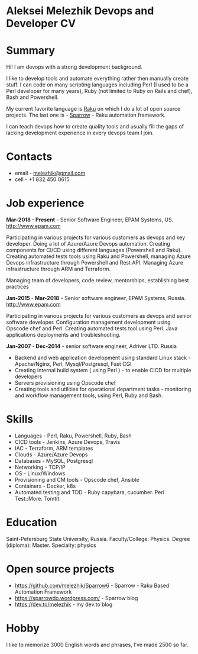 # Aleksei Melezhik Devops and Developer CV

# Summary

Hi! I am devops with a strong development background.

I like to develop tools and automate everything rather then manually create stuff.
I can code on many scripting languages including Perl (I used to be a Perl developer for many years),
Ruby (not limited to Ruby on Rails and chef), Bash and Powershell.

My current favorite language is [Raku](http://raku.org/) on which I do a lot of open source projects.
The last one is - [Sparrow](https://github.com/melezhik/Sparrow6) - Raku automation framework.

I can teach devops how to create quality tools and usually fill the gaps of lacking development experience
in every devops team I join.

# Contacts

* email - melezhik@gmail.com
* cell - +1 832 450 0615

# Job experience

**Mar-2018 - Present** - Senior Software Engineer, EPAM Systems, US. http://www.epam.com

Participating in various projects for various customers as devops and key developer. Doing a lot of Azure/Azure Devops automation.
Creating components for CI/CD using different languages (Powershell and Raku). Creating automated tests tools using Raku and
Powershell, managing Azure Devops infrastructure through Powershell and Rest API. Managing Azure infrastructure through ARM and Terraform.

Managing team of developers, code review, mentorships, establishing best practices

**Jan-2015 - Mar-2018** - Senior software engineer, EPAM Systems, Russia. http://www.epam.com

Participating in various projects for various customers as devops and senior software developer. 
Configuration management development using Opscode chef and Perl. Creating automated tests tool using Perl.
Java applications deployments and troubleshooting.


**Jan-2007 - Dec-2014** - senior software engineer, Adriver LTD. Russia

* Backend and web application development using standard Linux stack - Apache/Nginx, Perl, Mysql/Postgresql, Fast CGI
* Creating internal build system ( using Perl ) - to enable CICD for multiple developers
* Servers provisioning using Opscode chef
* Creating tools and utilities for operational department tasks -  monitoring and workflow management tools, using Perl, Ruby and Bash.

# Skills

* Languages - Perl, Raku, Powershell, Ruby, Bash
* CICD tools - Jenkins, Azure Devops, Travis
* IAC - Terraform, ARM templates
* Clouds - Azure/Azure Devops
* Databases - MySQL, Postgresql
* Networking - TCP/IP
* OS - Linux/Windows
* Provisioning and CM tools - Opscode chef, Ansible
* Containers - Docker, k8s
* Automated testing and TDD - Ruby capybara, cucumber. Perl Test::More. Tomtit.

# Education

Saint-Petersburg State University, Russia. Faculty/College: Physics. Degree (diploma): Master. Specialty: physics

# Open source projects

* https://github.com/melezhik/Sparrow6 - Sparrow - Raku Based Automation Framework
* https://sparrowdo.wordpress.com/ - Sparrow blog 
* https://dev.to/melezhik - my dev.to blog

# Hobby

I like to memorize 3000 English words and phrases, I've made 2500 so far.


